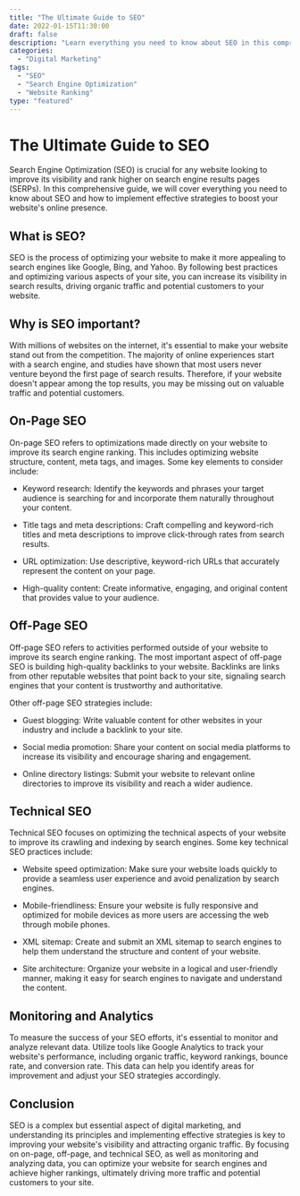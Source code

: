 ```yaml
---
title: "The Ultimate Guide to SEO"
date: 2022-01-15T11:30:00 
draft: false
description: "Learn everything you need to know about SEO in this comprehensive guide."
categories:
  - "Digital Marketing"
tags:
  - "SEO"
  - "Search Engine Optimization"
  - "Website Ranking"
type: "featured"
---
```


# The Ultimate Guide to SEO

Search Engine Optimization (SEO) is crucial for any website looking to improve its visibility and rank higher on search engine results pages (SERPs). In this comprehensive guide, we will cover everything you need to know about SEO and how to implement effective strategies to boost your website's online presence.

## What is SEO?

SEO is the process of optimizing your website to make it more appealing to search engines like Google, Bing, and Yahoo. By following best practices and optimizing various aspects of your site, you can increase its visibility in search results, driving organic traffic and potential customers to your website.

## Why is SEO important?

With millions of websites on the internet, it's essential to make your website stand out from the competition. The majority of online experiences start with a search engine, and studies have shown that most users never venture beyond the first page of search results. Therefore, if your website doesn't appear among the top results, you may be missing out on valuable traffic and potential customers.

## On-Page SEO

On-page SEO refers to optimizations made directly on your website to improve its search engine ranking. This includes optimizing website structure, content, meta tags, and images. Some key elements to consider include:

- Keyword research: Identify the keywords and phrases your target audience is searching for and incorporate them naturally throughout your content.

- Title tags and meta descriptions: Craft compelling and keyword-rich titles and meta descriptions to improve click-through rates from search results.

- URL optimization: Use descriptive, keyword-rich URLs that accurately represent the content on your page.

- High-quality content: Create informative, engaging, and original content that provides value to your audience.

## Off-Page SEO

Off-page SEO refers to activities performed outside of your website to improve its search engine ranking. The most important aspect of off-page SEO is building high-quality backlinks to your website. Backlinks are links from other reputable websites that point back to your site, signaling search engines that your content is trustworthy and authoritative.

Other off-page SEO strategies include:

- Guest blogging: Write valuable content for other websites in your industry and include a backlink to your site.

- Social media promotion: Share your content on social media platforms to increase its visibility and encourage sharing and engagement.

- Online directory listings: Submit your website to relevant online directories to improve its visibility and reach a wider audience.

## Technical SEO

Technical SEO focuses on optimizing the technical aspects of your website to improve its crawling and indexing by search engines. Some key technical SEO practices include:

- Website speed optimization: Make sure your website loads quickly to provide a seamless user experience and avoid penalization by search engines.

- Mobile-friendliness: Ensure your website is fully responsive and optimized for mobile devices as more users are accessing the web through mobile phones.

- XML sitemap: Create and submit an XML sitemap to search engines to help them understand the structure and content of your website.

- Site architecture: Organize your website in a logical and user-friendly manner, making it easy for search engines to navigate and understand the content.

## Monitoring and Analytics

To measure the success of your SEO efforts, it's essential to monitor and analyze relevant data. Utilize tools like Google Analytics to track your website's performance, including organic traffic, keyword rankings, bounce rate, and conversion rate. This data can help you identify areas for improvement and adjust your SEO strategies accordingly.

## Conclusion

SEO is a complex but essential aspect of digital marketing, and understanding its principles and implementing effective strategies is key to improving your website's visibility and attracting organic traffic. By focusing on on-page, off-page, and technical SEO, as well as monitoring and analyzing data, you can optimize your website for search engines and achieve higher rankings, ultimately driving more traffic and potential customers to your site.
